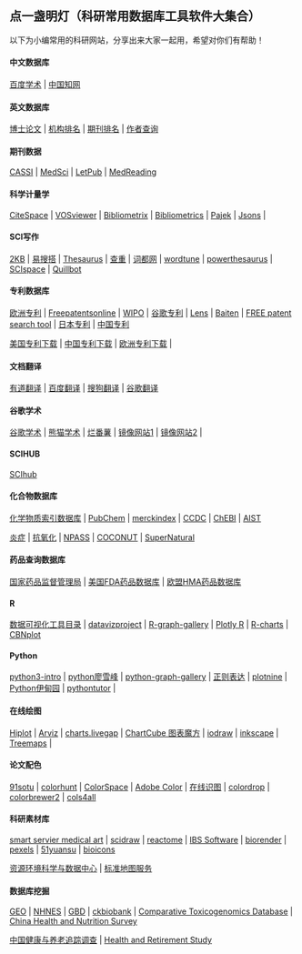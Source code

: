 ## 点一盏明灯（科研常用数据库工具软件大集合）

以下为小编常用的科研网站，分享出来大家一起用，希望对你们有帮助！

#### 中文数据库

[百度学术](https://xueshu.baidu.com/) | [中国知网](https://www.cnki.net/)

#### 英文数据库

[博士论文](https://www.proquest.com/?defaultdiss=true) | [机构排名](https://www.scimagoir.com/) | [期刊排名](https://www.scimagojr.com/) | [作者查询](https://www.scopus.com/freelookup/form/author.uri?zone=&origin=searchauthorfreelookup) 

#### 期刊数据

[CASSI](https://cassi.cas.org/search.jsp) | [MedSci](https://www.medsci.cn/sci/index.do) | [LetPub](https://www.letpub.com.cn/index.php?page=journalapp) | [MedReading](https://www.medreading.cn/pubmed_zh?t=1702744706587) 

#### 科学计量学

[CiteSpace](https://citespace.podia.com/) | [VOSviewer](https://www.vosviewer.com/) | [Bibliometrix](https://www.bibliometrix.org/home/) | [Bibliometrics](https://bibliometric.com/) | [Pajek](http://mrvar.fdv.uni-lj.si/pajek/) | [Jsons](http://www.jsons.cn/unicode) | 

#### SCI写作

[2KB](https://w.2kb.com/) | [易搜搭](http://www.esoda.org/) | [Thesaurus](https://www.thesaurus.com/) | [查重](https://www.home-for-researchers.com/static/index.html#/) | [词都网](http://www.dictall.com/) | [wordtune](https://www.wordtune.com/) | [powerthesaurus](https://zh.powerthesaurus.org/) | [SCIspace](https://typeset.io/) | [Quillbot](https://quillbot.com/)

#### 专利数据库

[欧洲专利](https://worldwide.espacenet.com/) | [Freepatentsonline](https://www.freepatentsonline.com/) | [WIPO](https://patentscope2.wipo.int/search/en/search.jsf) | [谷歌专利](https://patents.google.com/) | [Lens](https://www.lens.org/) | [Baiten](https://www.baiten.cn/) | [FREE patent search tool](https://pat2pdf.org/) | [日本专利](https://www.j-platpat.inpit.go.jp/) | [中国专利](https://pss-system.cponline.cnipa.gov.cn/conventionalSearch)

[美国专利下载](https://www.drugfuture.com/uspat/us_patent.asp) | [中国专利下载](https://www.drugfuture.com/cnpat/cn_patent.asp) | [欧洲专利下载](https://www.drugfuture.com/eppat/patent.asp) | 

#### 文档翻译

[有道翻译](https://fanyi.youdao.com/index.html#/) | [百度翻译](https://fanyi.baidu.com/?aldtype=16047#auto/zh) | [搜狗翻译](https://fanyi.sogou.com/text) | [谷歌翻译](https://translate.google.com/?hl=zh-CN)

#### 谷歌学术

[谷歌学术](https://scholar.google.com.hk/?hl=zh-CN) | [熊猫学术](https://sc.panda321.com/index.html) | [烂番薯](https://xueshu.lanfanshu.cn/) | [镜像网站1](http://scholar.scqylaw.com/) | [镜像网站2](https://ac.scmor.com/) |

#### SCIHUB

[SCIhub](https://tool.yovisun.com/scihub/)

#### 化合物数据库

[化学物质索引数据库](https://www.drugfuture.com/chemdata/) | [PubChem](https://pubchem.ncbi.nlm.nih.gov/) | [merckindex](https://merckindex.rsc.org/) | [CCDC](https://www.ccdc.cam.ac.uk/) | [ChEBI](https://www.ebi.ac.uk/chebi/) | [AIST](https://sdbs.db.aist.go.jp/sdbs/cgi-bin/direct_frame_top.cgi)

[炎症](http://www.inflamnat.com/#/main/home) | [抗氧化](https://aodb.idruglab.cn/) |  [NPASS](https://bidd.group/NPASS/) | [COCONUT](https://coconut.naturalproducts.net/) | [SuperNatural](https://bioinf-applied.charite.de/supernatural_3/index.php)

#### 药品查询数据库

[国家药品监督管理局](https://www.nmpa.gov.cn/datasearch/home-index.html) | [美国FDA药品数据库](https://www.drugfuture.com/fda/) | [欧盟HMA药品数据库](https://www.drugfuture.com/hma/)

#### R

[数据可视化工具目录](https://datavizcatalogue.com/ZH/index.html) | [datavizproject](https://datavizproject.com/) | [R-graph-gallery](https://r-graph-gallery.com/) | [Plotly R](https://plotly.com/r/) | [R-charts](https://r-charts.com/) | [CBNplot](https://noriakis.github.io/software/CBNplot/)

#### Python

[python3-intro](https://www.runoob.com/python3/python3-intro.html) | [python廖雪峰](https://www.liaoxuefeng.com/wiki/1016959663602400) | [python-graph-gallery](https://python-graph-gallery.com/) | [正则表达](https://regex101.com/) | [plotnine](https://plotnine.readthedocs.io/en/stable/generated/plotnine.ggplot.html#plotnine.ggplot) | [Python伊甸园](https://blog.csdn.net/weixin_42830697?type=blog) | [pythontutor](https://pythontutor.com/) | 

#### 在线绘图

[Hiplot](https://hiplot.cn/) | [Arviz](https://python.arviz.org/en/stable/) | [charts.livegap](https://charts.livegap.com/?lan=zh) | [ChartCube 图表魔方](https://chartcube.alipay.com/) | [iodraw](https://www.iodraw.com/) | [inkscape](https://inkscape.org/) | [Treemaps](https://m-jahn.shinyapps.io/ShinyTreemaps/) | 

#### 论文配色

[91sotu](https://www.91sotu.com/colors/plate) | [colorhunt](https://colorhunt.co/) | [ColorSpace](https://mycolor.space/) | [Adobe Color](https://color.adobe.com/zh/create/image) | [在线识图](https://www.matools.com/image-color) | [colordrop](https://colordrop.io/) | [colorbrewer2](https://colorbrewer2.org/#type=sequential&scheme=BuGn&n=3) | [cols4all](https://github.com/mtennekes/cols4all)

#### 科研素材库

[smart servier medical art](https://smart.servier.com/) | [scidraw](https://scidraw.io/)  | [reactome](https://reactome.org/icon-lib) | [IBS Software](https://ibs.biocuckoo.org/download.php) | [biorender](https://www.biorender.com/) | [pexels](https://www.pexels.com/zh-cn/) | [51yuansu](https://www.51yuansu.com/) | [bioicons](https://bioicons.com/)

[资源环境科学与数据中心](https://www.resdc.cn/Default.aspx) | [标准地图服务](http://bzdt.ch.mnr.gov.cn/index.html)

#### 数据库挖掘

[GEO](https://www.ncbi.nlm.nih.gov/geo/) | [NHNES](https://wwwn.cdc.gov/nchs/nhanes/)  | [GBD](https://ghdx.healthdata.org/)  | [ckbiobank](https://www.ckbiobank.org/site) | [Comparative Toxicogenomics Database](https://ctdbase.org/) | [China Health and Nutrition Survey](https://www.cpc.unc.edu/projects/china)

[中国健康与养老追踪调查](https://charls.pku.edu.cn/) | [Health and Retirement Study](https://hrs.isr.umich.edu/)
